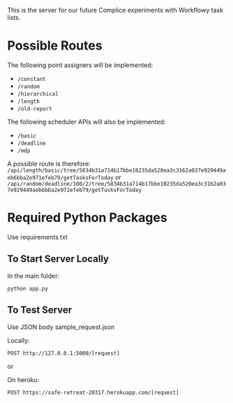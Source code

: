 This is the server for our future Complice experiments with Workflowy task lists.

# Possible Routes

The following point assigners will be implemented:

* `/constant`
* `/random`
* `/hierarchical`
* `/length`
* `/old-report`

The following scheduler APIs will also be implemented:

* `/basic`
* `/deadline`
* `/mdp`

A possible route is therefore:
`/api/length/basic/tree/5834b31a714b17bbe10235da520ea3c3162a037e929449aeb6bba2e971efeb79/getTasksForToday`
or 
`/api/random/deadline/100/2/tree/5834b31a714b17bbe10235da520ea3c3162a037e929449aeb6bba2e971efeb79/getTasksForToday`

# Required Python Packages

Use requirements.txt


## To Start Server Locally

In the main folder:

```
python app.py
```

## To Test Server

Use JSON body sample_request.json

Locally:

```
POST http://127.0.0.1:5000/[request]
```

or 

On heroku:

```
POST https://safe-retreat-20317.herokuapp.com/[request]

```
